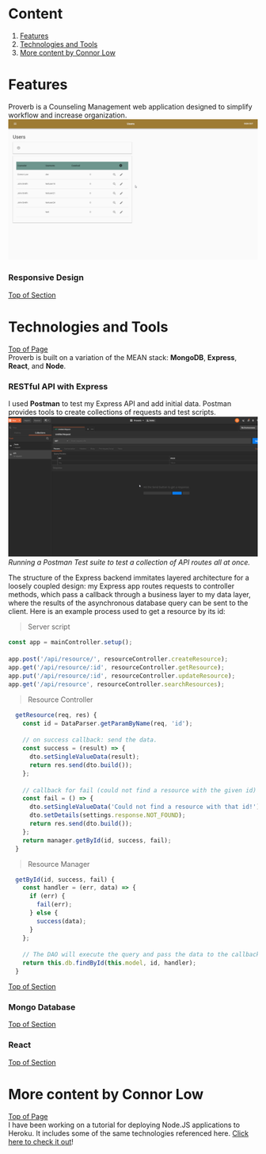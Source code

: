 # Content
1. [Features](#Features)
2. [Technologies and Tools](#Technologies-and-Tools)
3. [More content by Connor Low](#More-content-by-Connor-Low)
# Features
Proverb is a Counseling Management web application designed to simplify workflow and increase organization. 
![Responsive Grid](img/responsive.gif)
### Responsive Design

[Top of Section](#Features)  

# Technologies and Tools
[Top of Page](#Content)  
Proverb is built on a variation of the MEAN stack: **MongoDB**, **Express**, **React**, and **Node**.
### RESTful API with Express
I used **Postman** to test my Express API and add initial data. Postman provides tools to create collections of requests and test scripts.
![Api Collection Runner](img/api_test_suite.gif)  
*Running a Postman Test suite to test a collection of API routes all at once.*

The structure of the Express backend immitates layered architecture for a loosely coupled design: my Express app routes requests to controller methods, which pass a callback through a business layer to my data layer, where the results of the asynchronous database query can be sent to the client. Here is an example process used to get a resource by its id:
> Server script
```js 
const app = mainController.setup();

app.post('/api/resource/', resourceController.createResource);
app.get('/api/resource/:id', resourceController.getResource);
app.put('/api/resource/:id', resourceController.updateResource);
app.get('/api/resource', resourceController.searchResources);
```
> Resource Controller
```js
  getResource(req, res) {
    const id = DataParser.getParamByName(req, 'id');

    // on success callback: send the data.
    const success = (result) => {
      dto.setSingleValueData(result);
      return res.send(dto.build());
    };

    // callback for fail (could not find a resource with the given id)
    const fail = () => {
      dto.setSingleValueData('Could not find a resource with that id!');
      dto.setDetails(settings.response.NOT_FOUND);
      return res.send(dto.build());
    };
    return manager.getById(id, success, fail);
  }
```
> Resource Manager
```js
  getById(id, success, fail) {
    const handler = (err, data) => {
      if (err) {
        fail(err);
      } else {
        success(data);
      }
    };

    // The DAO will execute the query and pass the data to the callback functions defined in the Controller.
    return this.db.findById(this.model, id, handler);
  }
```
[Top of Section](#Technologies-and-Tools)  
### Mongo Database
[Top of Section](#Technologies-and-Tools)  
### React
[Top of Section](#Technologies-and-Tools)  

# More content by Connor Low
[Top of Page](#Content)  
I have been working on a tutorial for deploying Node.JS applications to Heroku. It includes some of the same technologies referenced here. [Click here to check it out](https://github.com/ConnorJamesLow/icc-heroku)!